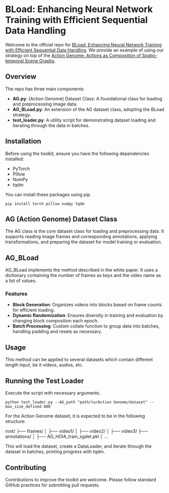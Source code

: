 
# BLoad: Enhancing Neural Network Training with Efficient Sequential Data Handling

Welcome to the official repo for [BLoad: Enhancing Neural Network Training with Efficient Sequential Data Handling](https://arxiv.org/abs/2310.10879). We provide an example of using our strategy on top of the [Action Genome: Actions as Composition of Spatio-temporal Scene Graphs](https://arxiv.org/abs/1912.06992).

## Overview

The repo has three main components:

- **AG.py**: (Action Genome) Dataset Class: A foundational class for loading and preprocessing image data.
- **AG_BLoad.py**: An extension of the AG dataset class, adopting the BLoad strategy.
- **test_loader.py**: A utility script for demonstrating dataset loading and iterating through the data in batches.

## Installation

Before using the toolkit, ensure you have the following dependencies installed:
- PyTorch
- Pillow
- NumPy
- tqdm

You can install these packages using pip.

```
pip install torch pillow numpy tqdm
```

## AG (Action Genome) Dataset Class

The AG class is the core dataset class for loading and preprocessing data. It supports reading image frames and corresponding annotations, applying transformations, and preparing the dataset for model training or evaluation.

## AG_BLoad

AG_BLoad implements the method described in the white paper. It uses a dictionary containing the number of frames as keys and the video name as a list of values.

### Features

- **Block Generation**: Organizes videos into blocks based on frame counts for efficient loading.
- **Dynamic Randomization**: Ensures diversity in training and evaluation by changing block composition each epoch.
- **Batch Processing**: Custom collate function to group data into batches, handling padding and resets as necessary.

## Usage

This method can be applied to several datasets which contain different length input, be it videos, audios, etc.

## Running the Test Loader

Execute the script with necessary arguments.

```
python test_loader.py --AG_path "path/to/Action Genome/dataset" --max_size_defined 800
```

For the Action Genome dataset, it is expected to be in the following structure:

root/
├── frames/
│   ├── video1/
│   ├── video2/
│   ├── video3/
├── annotations/
│   ├── AG_HOIA_train_sgdet.pkl
│   ...

This will load the dataset, create a DataLoader, and iterate through the dataset in batches, printing progress with tqdm.

## Contributing

Contributions to improve the toolkit are welcome. Please follow standard GitHub practices for submitting pull requests.
